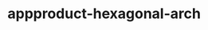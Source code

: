  # appproduct-hexagonal-arch                 
            
         
                 
           
          
              
                 
         
         
    
  
